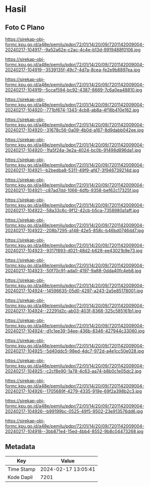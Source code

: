 # Hasil

## Foto C Plano

https://sirekap-obj-formc.kpu.go.id/a48e/pemilu/pdpr/72/01/14/20/09/7201142009004-20240217-104917--9a52a62e-c2ac-4c4e-b13d-9919488f0106.jpg

https://sirekap-obj-formc.kpu.go.id/a48e/pemilu/pdpr/72/01/14/20/09/7201142009004-20240217-104919--3539135f-49c7-4d7a-8cea-fe2e9b8897ea.jpg

https://sirekap-obj-formc.kpu.go.id/a48e/pemilu/pdpr/72/01/14/20/09/7201142009004-20240217-104919--5ccaf594-bc92-4387-8669-7c6a0ea48810.jpg

https://sirekap-obj-formc.kpu.go.id/a48e/pemilu/pdpr/72/01/14/20/09/7201142009004-20240217-104920--771bf674-1343-4cb8-ab8a-4f16b410e162.jpg

https://sirekap-obj-formc.kpu.go.id/a48e/pemilu/pdpr/72/01/14/20/09/7201142009004-20240217-104920--31678c56-0a09-4b0d-a167-8d9dabb042ee.jpg

https://sirekap-obj-formc.kpu.go.id/a48e/pemilu/pdpr/72/01/14/20/09/7201142009004-20240217-104920--1fa5f24a-3e2a-4024-bc0b-91498d896da1.jpg

https://sirekap-obj-formc.kpu.go.id/a48e/pemilu/pdpr/72/01/14/20/09/7201142009004-20240217-104921--b2bedba8-5311-49f9-af47-3f946739214d.jpg

https://sirekap-obj-formc.kpu.go.id/a48e/pemilu/pdpr/72/01/14/20/09/7201142009004-20240217-104921--c87ad7dd-1066-4dfb-9358-bef62c17325f.jpg

https://sirekap-obj-formc.kpu.go.id/a48e/pemilu/pdpr/72/01/14/20/09/7201142009004-20240217-104922--58a33c6c-9f12-42cb-b5ca-7358980a1aff.jpg

https://sirekap-obj-formc.kpu.go.id/a48e/pemilu/pdpr/72/01/14/20/09/7201142009004-20240217-104922--208b7295-a148-42e5-858c-b46bd0746dd7.jpg

https://sirekap-obj-formc.kpu.go.id/a48e/pemilu/pdpr/72/01/14/20/09/7201142009004-20240217-104923--9317f893-d021-48d2-b628-ee43021b9e73.jpg

https://sirekap-obj-formc.kpu.go.id/a48e/pemilu/pdpr/72/01/14/20/09/7201142009004-20240217-104923--50f70c91-ada0-4197-9a88-0dda40fc4eb8.jpg

https://sirekap-obj-formc.kpu.go.id/a48e/pemilu/pdpr/72/01/14/20/09/7201142009004-20240217-104924--14596635-05d0-4297-a243-2a5e85178001.jpg

https://sirekap-obj-formc.kpu.go.id/a48e/pemilu/pdpr/72/01/14/20/09/7201142009004-20240217-104924--22291d2c-ab03-403f-8368-325c585161b1.jpg

https://sirekap-obj-formc.kpu.go.id/a48e/pemilu/pdpr/72/01/14/20/09/7201142009004-20240217-104924--d1c1ee39-34ee-436b-8346-427944c33060.jpg

https://sirekap-obj-formc.kpu.go.id/a48e/pemilu/pdpr/72/01/14/20/09/7201142009004-20240217-104925--5d40ddc5-98ed-4dc7-972d-a4e1cc50e028.jpg

https://sirekap-obj-formc.kpu.go.id/a48e/pemilu/pdpr/72/01/14/20/09/7201142009004-20240217-104925--c2cf8e90-1a78-4c63-aa74-b8b0c1e05dc2.jpg

https://sirekap-obj-formc.kpu.go.id/a48e/pemilu/pdpr/72/01/14/20/09/7201142009004-20240217-104926--1705689f-4279-4335-919e-69f2a398b2c3.jpg

https://sirekap-obj-formc.kpu.go.id/a48e/pemilu/pdpr/72/01/14/20/09/7201142009004-20240217-104926--b99199bc-0525-49f5-9502-23e913576dd6.jpg

https://sirekap-obj-formc.kpu.go.id/a48e/pemilu/pdpr/72/01/14/20/09/7201142009004-20240217-104918--3bb871e4-15ed-4bb4-8552-9b8c04473268.jpg


## Metadata

| Key        | Value               |
| ---------- | ------------------- |
| Time Stamp | 2024-02-17 13:05:41 |
| Kode Dapil | 7201                |



